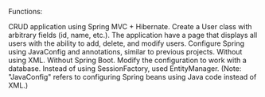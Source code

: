 Functions:

CRUD application using Spring MVC + Hibernate.
Create a User class with arbitrary fields (id, name, etc.).
The application have a page that displays all users with the ability to add, delete, and modify users.
Configure Spring using JavaConfig and annotations, similar to previous projects. Without using XML. Without Spring Boot.
Modify the configuration to work with a database. Instead of using SessionFactory, used EntityManager.
(Note: "JavaConfig" refers to configuring Spring beans using Java code instead of XML.)
